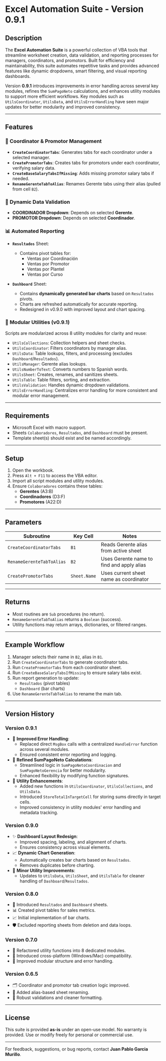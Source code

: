 # Excel Automation Suite - Version 0.9.1

## Description

The **Excel Automation Suite** is a powerful collection of VBA tools that streamline worksheet creation, data validation, and reporting processes for managers, coordinators, and promotors. Built for efficiency and maintainability, this suite automates repetitive tasks and provides advanced features like dynamic dropdowns, smart filtering, and visual reporting dashboards.

Version **0.9.1** introduces improvements in error handling across several key modules, refines the `SumPagoNeto` calculations, and enhances utility modules to support more efficient workflows. Key modules such as `UtilsCoordinator`, `UtilsData`, and `UtilsErrorHandling` have seen major updates for better modularity and improved consistency.

---

## Features

### 📄 **Coordinator & Promotor Management**

- **`CreateCoordinatorTabs`**: Generates tabs for each coordinator under a selected manager.
- **`CreatePromotorTabs`**: Creates tabs for promotors under each coordinator, verifying salary data.
- **`CreateBaseSalaryTabsIfMissing`**: Adds missing promotor salary tabs if needed.
- **`RenameGerenteTabToAlias`**: Renames Gerente tabs using their alias (pulled from cell `B2`).

### 🧩 **Dynamic Data Validation**

- **COORDINADOR Dropdown**: Depends on selected **Gerente**.
- **PROMOTOR Dropdown**: Depends on selected **Coordinador**.

### 📊 **Automated Reporting**

- **`Resultados`** Sheet:

  - Contains pivot tables for:
    - Ventas por Coordinación
    - Ventas por Promotor
    - Ventas por Plantel
    - Ventas por Curso

- **`Dashboard`** Sheet:
  - Contains **dynamically generated bar charts** based on `Resultados` pivots.
  - Charts are refreshed automatically for accurate reporting.
  - Redesigned in v0.9.0 with improved layout and chart spacing.

### 🧰 **Modular Utilities (v0.9.1)**

Scripts are modularized across 8 utility modules for clarity and reuse:

- `UtilsCollections`: Collection helpers and sheet checks.
- `UtilsCoordinator`: Filters coordinators by manager alias.
- `UtilsData`: Table lookups, filters, and processing (excludes `Dashboard`/`Resultados`).
- `UtilsManager`: Gerente alias lookups.
- `UtilsNumberToText`: Converts numbers to Spanish words.
- `UtilsSheet`: Creates, renames, and sanitizes sheets.
- `UtilsTable`: Table filters, sorting, and extraction.
- `UtilsValidation`: Handles dynamic dropdown validations.
- `UtilsErrorHandling`: Centralizes error handling for more consistent and modular error management.

---

## Requirements

- Microsoft Excel with macro support.
- Sheets `Colaboradores`, `Resultados`, and `Dashboard` must be present.
- Template sheet(s) should exist and be named accordingly.

---

## Setup

1. Open the workbook.
2. Press `Alt + F11` to access the VBA editor.
3. Import all script modules and utility modules.
4. Ensure `Colaboradores` contains these tables:
   - **Gerentes** (A3:B)
   - **Coordinadores** (D3:F)
   - **Promotores** (A22:D)

---

## Parameters

| Subroutine                | Key Cell     | Notes                                     |
| ------------------------- | ------------ | ----------------------------------------- |
| `CreateCoordinatorTabs`   | `B1`         | Reads Gerente alias from active sheet     |
| `RenameGerenteTabToAlias` | `B2`         | Uses Gerente name to find and apply alias |
| `CreatePromotorTabs`      | `Sheet.Name` | Uses current sheet name as coordinator    |

---

## Returns

- Most routines are `Sub` procedures (no return).
- `RenameGerenteTabToAlias` returns a `Boolean` (success).
- Utility functions may return arrays, dictionaries, or filtered ranges.

---

## Example Workflow

1. Manager selects their name in `B2`, alias in `B1`.
2. Run `CreateCoordinatorTabs` to generate coordinator tabs.
3. Run `CreatePromotorTabs` from each coordinator sheet.
4. Run `CreateBaseSalaryTabsIfMissing` to ensure salary tabs exist.
5. Run report generation to update:
   - `Resultados` (pivot tables)
   - `Dashboard` (bar charts)
6. Use `RenameGerenteTabToAlias` to rename the main tab.

---

## Version History

### Version 0.9.1

- 🧠 **Improved Error Handling**:
  - Replaced direct `MsgBox` calls with a centralized `HandleError` function across several modules.
  - Ensured consistent error reporting and logging.
- 🔧 **Refined SumPagoNeto Calculations**:
  - Streamlined logic in `SumPagoNetoCoordinacion` and `SumPagoNetoGerencia` for better modularity.
  - Enhanced flexibility by modifying function signatures.
- 🧩 **Utility Enhancements**:
  - Added new functions in `UtilsCoordinator`, `UtilsCollections`, and `UtilsData`.
  - Introduced `StoreTotalInTargetCell` for storing sums directly in target cells.
  - Improved consistency in utility modules' error handling and metadata tracking.

### Version 0.9.0

- ✨ **Dashboard Layout Redesign**:
  - Improved spacing, labeling, and alignment of charts.
  - Ensures consistency across visual elements.
- 📈 **Dynamic Chart Generation**:
  - Automatically creates bar charts based on `Resultados`.
  - Removes duplicates before charting.
- 🧹 **Minor Utility Improvements**:
  - Updates to `UtilsData`, `UtilsSheet`, and `UtilsTable` for cleaner handling of `Dashboard`/`Resultados`.

### Version 0.8.0

- 🧠 Introduced `Resultados` and `Dashboard` sheets.
- 📊 Created pivot tables for sales metrics.
- 📈 Initial implementation of bar charts.
- 🛡️ Excluded reporting sheets from deletion and data loops.

### Version 0.7.0

- 🧩 Refactored utility functions into 8 dedicated modules.
- 🧪 Introduced cross-platform (Windows/Mac) compatibility.
- 🔄 Improved modular structure and error handling.

### Version 0.6.5

- 🗂️ Coordinator and promotor tab creation logic improved.
- 🧼 Added alias-based sheet renaming.
- 🚦 Robust validations and cleaner formatting.

---

## License

This suite is provided **as-is** under an open-use model. No warranty is provided. Use or modify freely for personal or commercial use.

---

For feedback, suggestions, or bug reports, contact **Juan Pablo Garcia Murillo**.

